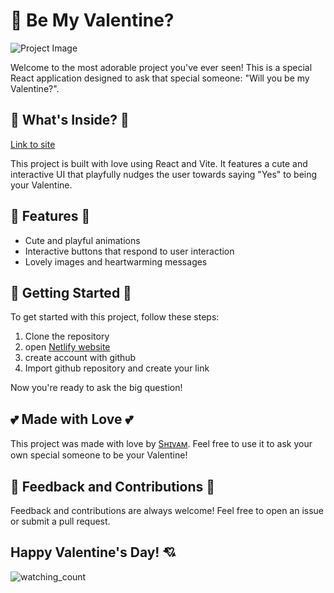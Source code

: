 # 🥰 Be My Valentine? 

![Project Image](https://i.imgur.com/8q884zI.png)

Welcome to the most adorable project you've ever seen! This is a special React application designed to ask that special someone: "Will you be my Valentine?".

## 💖 What's Inside? 💖
[Link to site](https://formyvalentine.netlify.app)

This project is built with love using React and Vite. It features a cute and interactive UI that playfully nudges the user towards saying "Yes" to being your Valentine.

## 🎁 Features 🎁

- Cute and playful animations
- Interactive buttons that respond to user interaction
- Lovely images and heartwarming messages

## 🚀 Getting Started 🚀

To get started with this project, follow these steps:

1. Clone the repository
2. open [Netlify website](https://www.netlify.com)
3. create account with github
3. Import github repository and create your link 

Now you're ready to ask the big question!

## 💕 Made with Love 💕

This project was made with love by [Sʜɪᴠᴀᴍ](https://github.com/Shivam892483). Feel free to use it to ask your own special someone to be your Valentine!

## 💌 Feedback and Contributions 💌

Feedback and contributions are always welcome! Feel free to open an issue or submit a pull request.

Happy Valentine's Day! 💘
---
<img src="https://widgetbite.com/stats/shivam892483" alt="watching_count" />
